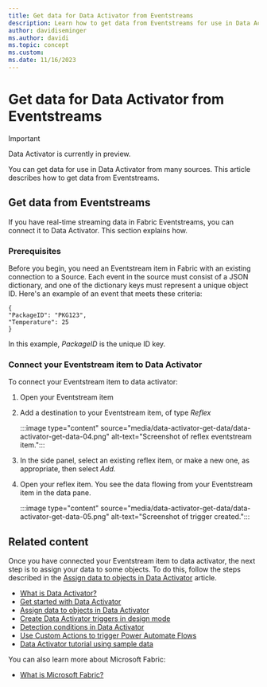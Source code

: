 ```yaml
---
title: Get data for Data Activator from Eventstreams
description: Learn how to get data from Eventstreams for use in Data Activator.
author: davidiseminger
ms.author: davidi
ms.topic: concept
ms.custom: 
ms.date: 11/16/2023
---
```


# Get data for Data Activator from Eventstreams

> [!IMPORTANT]
> Data Activator is currently in preview.

You can get data for use in Data Activator from many sources. This article describes how to get data from Eventstreams.

## Get data from Eventstreams 

If you have real-time streaming data in Fabric Eventstreams, you can connect it to Data Activator. This section explains how.

### Prerequisites

Before you begin, you need an Eventstream item in Fabric with an existing connection to a Source. Each event in the source must consist of a JSON dictionary, and one of the dictionary keys must represent a unique object ID. Here's an example of an event that meets these criteria:

```
{
"PackageID": "PKG123",
"Temperature": 25
}
```

In this example, *PackageID* is the unique ID key.

### Connect your Eventstream item to Data Activator

To connect your Eventstream item to data activator:

1. Open your Eventstream item
2. Add a destination to your Eventstream item, of type *Reflex*
    
    :::image type="content" source="media/data-activator-get-data/data-activator-get-data-04.png" alt-text="Screenshot of reflex eventstream item.":::

3. In the side panel, select an existing reflex item, or make a new one, as appropriate, then select *Add.*
4. Open your reflex item. You see the data flowing from your Eventstream item in the data pane.
    
    :::image type="content" source="media/data-activator-get-data/data-activator-get-data-05.png" alt-text="Screenshot of trigger created.":::


## Related content

Once you have connected your Eventstream item to data activator, the next step is to assign your data to some objects. To do this, follow the steps described in the [Assign data to objects in Data Activator](data-activator-assign-data-objects.md) article.

* [What is Data Activator?](data-activator-introduction.md)
* [Get started with Data Activator](data-activator-get-started.md)
* [Assign data to objects in Data Activator](data-activator-assign-data-objects.md)
* [Create Data Activator triggers in design mode](data-activator-create-triggers-design-mode.md)
* [Detection conditions in Data Activator](data-activator-detection-conditions.md)
* [Use Custom Actions to trigger Power Automate Flows](data-activator-trigger-power-automate-flows.md)
* [Data Activator tutorial using sample data](data-activator-tutorial.md)

You can also learn more about Microsoft Fabric:

* [What is Microsoft Fabric?](../get-started/microsoft-fabric-overview.md)
